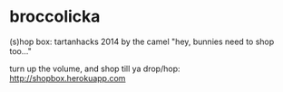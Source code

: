 broccolicka
===========
(s)hop box: tartanhacks 2014 by the camel
"hey, bunnies need to shop too..."

turn up the volume, and shop till ya drop/hop:
http://shopbox.herokuapp.com

